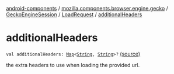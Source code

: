 [android-components](../../../index.md) / [mozilla.components.browser.engine.gecko](../../index.md) / [GeckoEngineSession](../index.md) / [LoadRequest](index.md) / [additionalHeaders](./additional-headers.md)

# additionalHeaders

`val additionalHeaders: `[`Map`](https://kotlinlang.org/api/latest/jvm/stdlib/kotlin.collections/-map/index.html)`<`[`String`](https://kotlinlang.org/api/latest/jvm/stdlib/kotlin/-string/index.html)`, `[`String`](https://kotlinlang.org/api/latest/jvm/stdlib/kotlin/-string/index.html)`>?` [(source)](https://github.com/mozilla-mobile/android-components/blob/master/components/browser/engine-gecko-beta/src/main/java/mozilla/components/browser/engine/gecko/GeckoEngineSession.kt#L118)

the extra headers to use when loading the provided url.

